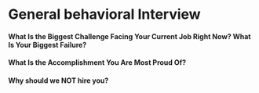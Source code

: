 # General behavioral Interview

#### What Is the Biggest Challenge Facing Your Current Job Right Now? What Is Your Biggest Failure?



#### What Is the Accomplishment You Are Most Proud Of?



#### Why should we NOT hire you?
